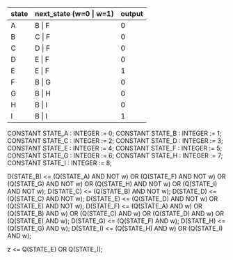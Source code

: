 <!-- SPDX-License-Identifier: zlib-acknowledgement -->
| state | next_state (w=0 \| w=1) | output |
|-------|-------------------------|--------|
| A     | B \| F                  | 0      |
| B     | C \| F                  | 0      |
| C     | D \| F                  | 0      |
| D     | E \| F                  | 0      |
| E     | E \| F                  | 1      |
| F     | B \| G                  | 0      |
| G     | B \| H                  | 0      |
| H     | B \| I                  | 0      |
| I     | B \| I                  | 1      |

CONSTANT STATE_A : INTEGER := 0;
CONSTANT STATE_B : INTEGER := 1;
CONSTANT STATE_C : INTEGER := 2;
CONSTANT STATE_D : INTEGER := 3;
CONSTANT STATE_E : INTEGER := 4;
CONSTANT STATE_F : INTEGER := 5;
CONSTANT STATE_G : INTEGER := 6;
CONSTANT STATE_H : INTEGER := 7;
CONSTANT STATE_I : INTEGER := 8;

D(STATE_B) <= (Q(STATE_A) AND NOT w) OR (Q(STATE_F) AND NOT w) OR (Q(STATE_G) AND NOT w) OR (Q(STATE_H) AND NOT w) OR (Q(STATE_I) AND NOT w);
D(STATE_C) <= (Q(STATE_B) AND NOT w); 
D(STATE_D) <= (Q(STATE_C) AND NOT w); 
D(STATE_E) <= (Q(STATE_D) AND NOT w) OR (Q(STATE_E) AND NOT w);
D(STATE_F) <= (Q(STATE_A) AND w) OR (Q(STATE_B) AND w) OR (Q(STATE_C) AND w) OR (Q(STATE_D) AND w) OR (Q(STATE_E) AND w);
D(STATE_G) <= (Q(STATE_F) AND w);
D(STATE_H) <= (Q(STATE_G) AND w);
D(STATE_I) <= (Q(STATE_H) AND w) OR (Q(STATE_I) AND w);

z <= Q(STATE_E) OR Q(STATE_I); 
